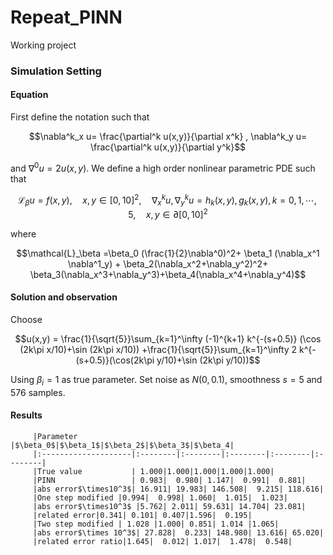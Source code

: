 # Repeat_PINN
Working project


### Simulation Setting

#### Equation
First define the notation such that

$$\nabla^k_x u= \frac{\partial^k u(x,y)}{\partial x^k} , \nabla^k_y u= \frac{\partial^k u(x,y)}{\partial y^k}$$

and $\nabla^0 u = 2u(x,y)$. We define a high order nonlinear parametric PDE such that

$$\mathcal{L}_\beta u= f(x,y) ,\quad x,y \in [0,10]^2,\quad \nabla_x^{k}u,\nabla_y^ku= h_k(x,y),g_k(x,y),k=0,1,\cdots,5,\quad x,y\in \partial[0,10]^2$$

where 

$$\mathcal{L}_\beta =\beta_0 (\frac{1}{2}\nabla^0)^2+ \beta_1 (\nabla_x^1 \nabla^1_y) + \beta_2(\nabla_x^2+\nabla_y^2)^2+ \beta_3(\nabla_x^3+\nabla_y^3)+\beta_4(\nabla_x^4+\nabla_y^4)$$

#### Solution and observation
Choose 

$$u(x,y) = \frac{1}{\sqrt{5}}\sum_{k=1}^\infty (-1)^{k+1} k^{-(s+0.5)} (\cos (2k\pi x/10)+\sin (2k\pi x/10)) +\frac{1}{\sqrt{5}}\sum_{k=1}^\infty 2 k^{-(s+0.5)}(\cos(2k\pi y/10)+\sin (2k\pi y/10))$$

Using $\beta_i = 1$ as true parameter. Set noise as $N(0,0.1)$, smoothness $s=5$ and $576$ samples. 

#### Results

         |Parameter            |$\beta_0$|$\beta_1$|$\beta_2$|$\beta_3$|$\beta_4|
         |:--------------------|:--------|:--------|:--------|:--------|:--------|
         |True value           | 1.000|1.000|1.000|1.000|1.000|
         |PINN                 | 0.983|  0.980| 1.147|  0.991|  0.881|
         |abs error$\times10^3$| 16.911| 19.983| 146.508|  9.215| 118.616|
         |One step modified |0.994|  0.998| 1.060|  1.015|  1.023|
         |abs error$\times10^3$ |5.762| 2.011| 59.631| 14.704| 23.081|
         |related error|0.341| 0.101| 0.407|1.596|  0.195|
         |Two step modified | 1.028 |1.000| 0.851| 1.014 |1.065|
         |abs error$\times 10^3$| 27.828|  0.233| 148.980| 13.616| 65.020|
         |related error ratio|1.645|  0.012| 1.017|  1.478|  0.548|

